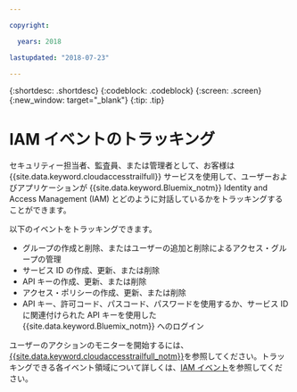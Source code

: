 ```yaml
---

copyright:

  years: 2018

lastupdated: "2018-07-23"

---
```


{:shortdesc: .shortdesc}
{:codeblock: .codeblock}
{:screen: .screen}
{:new_window: target="_blank"}
{:tip: .tip}

# IAM イベントのトラッキング

セキュリティー担当者、監査員、または管理者として、お客様は {{site.data.keyword.cloudaccesstrailfull}} サービスを使用して、ユーザーおよびアプリケーションが {{site.data.keyword.Bluemix_notm}} Identity and Access Management (IAM) とどのように対話しているかをトラッキングすることができます。 

以下のイベントをトラッキングできます。

* グループの作成と削除、またはユーザーの追加と削除によるアクセス・グループの管理
* サービス ID の作成、更新、または削除
* API キーの作成、更新、または削除
* アクセス・ポリシーの作成、更新、または削除
* API キー、許可コード、パスコード、パスワードを使用するか、サービス ID に関連付けられた API キーを使用した {{site.data.keyword.Bluemix_notm}} へのログイン

ユーザーのアクションのモニターを開始するには、[{{site.data.keyword.cloudaccesstrailfull_notm}}](/docs/services/cloud-activity-tracker/index.html#getting-started-with-cla)を参照してください。トラッキングできる各イベント領域について詳しくは、[IAM イベント](/docs/services/cloud-activity-tracker/services/at_events_iam.html#login)を参照してください。
